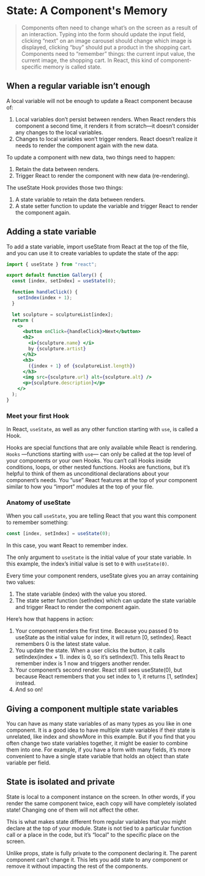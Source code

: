# State: A Component's Memory

> Components often need to change what’s on the screen as a result of an interaction. Typing into the form should update the input field, clicking “next” on an image carousel should change which image is displayed, clicking “buy” should put a product in the shopping cart. Components need to “remember” things: the current input value, the current image, the shopping cart. In React, this kind of component-specific memory is called state.

## When a regular variable isn’t enough

A local variable will not be enough to update a React component because of:

1. Local variables don’t persist between renders. When React renders this component a second time, it renders it from scratch—it doesn’t consider any changes to the local variables.
2. Changes to local variables won’t trigger renders. React doesn’t realize it needs to render the component again with the new data.

To update a component with new data, two things need to happen:

1. Retain the data between renders.
2. Trigger React to render the component with new data (re-rendering).

The useState Hook provides those two things:

1. A state variable to retain the data between renders.
2. A state setter function to update the variable and trigger React to render the component again.

## Adding a state variable

To add a state variable, import useState from React at the top of the file, and you can use it to create variables to update the state of the app:

```jsx
import { useState } from "react";

export default function Gallery() {
  const [index, setIndex] = useState(0);

  function handleClick() {
    setIndex(index + 1);
  }

  let sculpture = sculptureList[index];
  return (
    <>
      <button onClick={handleClick}>Next</button>
      <h2>
        <i>{sculpture.name} </i>
        by {sculpture.artist}
      </h2>
      <h3>
        ({index + 1} of {sculptureList.length})
      </h3>
      <img src={sculpture.url} alt={sculpture.alt} />
      <p>{sculpture.description}</p>
    </>
  );
}
```

### Meet your first Hook

In React, `useState`, as well as any other function starting with `use`, is called a Hook.

Hooks are special functions that are only available while React is rendering. `Hooks` —functions starting with `use`— can only be called at the top level of your components or your own Hooks. You can’t call Hooks inside conditions, loops, or other nested functions. Hooks are functions, but it’s helpful to think of them as unconditional declarations about your component’s needs. You “use” React features at the top of your component similar to how you “import” modules at the top of your file.

### Anatomy of useState

When you call `useState`, you are telling React that you want this component to remember something:

```jsx
const [index, setIndex] = useState(0);
```

In this case, you want React to remember index.

The only argument to `useState` is the initial value of your state variable. In this example, the index’s initial value is set to `0` with `useState(0)`.

Every time your component renders, useState gives you an array containing two values:

1. The state variable (index) with the value you stored.
2. The state setter function (setIndex) which can update the state variable and trigger React to render the component again.

Here’s how that happens in action:

1. Your component renders the first time. Because you passed 0 to useState as the initial value for index, it will return [0, setIndex]. React remembers 0 is the latest state value.
2. You update the state. When a user clicks the button, it calls setIndex(index + 1). index is 0, so it’s setIndex(1). This tells React to remember index is 1 now and triggers another render.
3. Your component’s second render. React still sees useState(0), but because React remembers that you set index to 1, it returns [1, setIndex] instead.
4. And so on!

## Giving a component multiple state variables

You can have as many state variables of as many types as you like in one component. It is a good idea to have multiple state variables if their state is unrelated, like index and showMore in this example. But if you find that you often change two state variables together, it might be easier to combine them into one. For example, if you have a form with many fields, it’s more convenient to have a single state variable that holds an object than state variable per field.

## State is isolated and private

State is local to a component instance on the screen. In other words, if you render the same component twice, each copy will have completely isolated state! Changing one of them will not affect the other.

This is what makes state different from regular variables that you might declare at the top of your module. State is not tied to a particular function call or a place in the code, but it’s “local” to the specific place on the screen.

Unlike props, state is fully private to the component declaring it. The parent component can’t change it. This lets you add state to any component or remove it without impacting the rest of the components.
